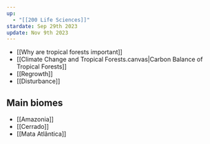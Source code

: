 ```yaml
---
up:
  - "[[200 Life Sciences]]"
stardate: Sep 29th 2023
update: Nov 9th 2023
---
```

- [[Why are tropical forests important]]
- [[Climate Change and Tropical Forests.canvas|Carbon Balance of Tropical Forests]]
- [[Regrowth]]
- [[Disturbance]]
## Main biomes
- [[Amazonia]]
- [[Cerrado]]
- [[Mata Atlântica]]